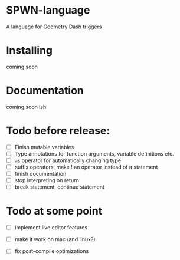 # SPWN-language
A language for Geometry Dash triggers

# Installing
coming soon

# Documentation
coming soon ish

# Todo before release:

- [ ] Finish mutable variables
- [ ] Type annotations for function arguments, variable definitions etc.
- [ ] `as` operator for automatically changing type
- [ ] suffix operators, make ! an operator instead of a statement
- [ ] finish documentation
- [ ] stop interpreting on return
- [ ] break statement, continue statement

# Todo at some point
- [ ] implement live editor features
- [ ] make it work on mac (and linux?)
- [ ] fix post-compile optimizations

